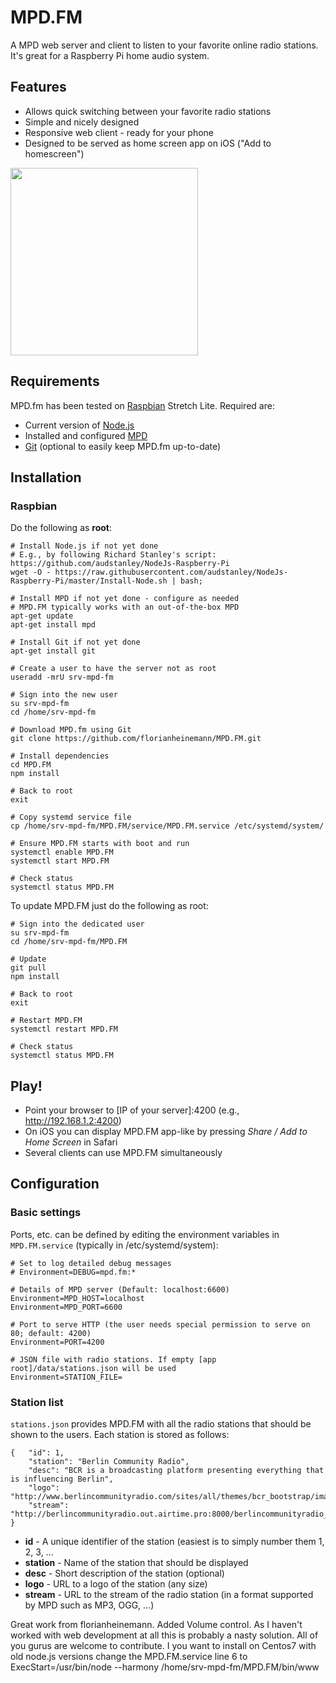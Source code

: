 # MPD.FM
A MPD web server and client to listen to your favorite online radio stations. It's great for a Raspberry Pi home audio system.

## Features
- Allows quick switching between your favorite radio stations
- Simple and nicely designed
- Responsive web client - ready for your phone
- Designed to be served as home screen app on iOS ("Add to homescreen")

<img src="https://raw.githubusercontent.com/florianheinemann/florianheinemann.github.io/master/MPD.FM.png" width=300>

## Requirements
MPD.fm has been tested on [Raspbian](https://www.raspberrypi.org/downloads/raspbian/) Stretch Lite. Required are:
- Current version of [Node.js](nodejs.org)
- Installed and configured [MPD](www.musicpd.org/)
- [Git](https://git-scm.com/) (optional to easily keep MPD.fm up-to-date)

## Installation
### Raspbian
Do the following as **root**:
```
# Install Node.js if not yet done
# E.g., by following Richard Stanley's script: https://github.com/audstanley/NodeJs-Raspberry-Pi
wget -O - https://raw.githubusercontent.com/audstanley/NodeJs-Raspberry-Pi/master/Install-Node.sh | bash;

# Install MPD if not yet done - configure as needed
# MPD.FM typically works with an out-of-the-box MPD
apt-get update
apt-get install mpd

# Install Git if not yet done
apt-get install git

# Create a user to have the server not as root
useradd -mrU srv-mpd-fm

# Sign into the new user
su srv-mpd-fm
cd /home/srv-mpd-fm

# Download MPD.fm using Git
git clone https://github.com/florianheinemann/MPD.FM.git

# Install dependencies
cd MPD.FM
npm install

# Back to root
exit

# Copy systemd service file
cp /home/srv-mpd-fm/MPD.FM/service/MPD.FM.service /etc/systemd/system/

# Ensure MPD.FM starts with boot and run
systemctl enable MPD.FM
systemctl start MPD.FM

# Check status
systemctl status MPD.FM
```

To update MPD.FM just do the following as root:
```
# Sign into the dedicated user
su srv-mpd-fm
cd /home/srv-mpd-fm/MPD.FM

# Update
git pull
npm install

# Back to root
exit

# Restart MPD.FM
systemctl restart MPD.FM

# Check status
systemctl status MPD.FM
```

## Play!
- Point your browser to \[IP of your server\]:4200 (e.g., http://192.168.1.2:4200)
- On iOS you can display MPD.FM app-like by pressing *Share / Add to Home Screen* in Safari
- Several clients can use MPD.FM simultaneously

## Configuration
### Basic settings
Ports, etc. can be defined by editing the environment variables in `MPD.FM.service` (typically in /etc/systemd/system):
```
# Set to log detailed debug messages
# Environment=DEBUG=mpd.fm:*

# Details of MPD server (Default: localhost:6600)
Environment=MPD_HOST=localhost
Environment=MPD_PORT=6600

# Port to serve HTTP (the user needs special permission to serve on 80; default: 4200)
Environment=PORT=4200

# JSON file with radio stations. If empty [app root]/data/stations.json will be used
Environment=STATION_FILE=
```

### Station list
`stations.json` provides MPD.FM with all the radio stations that should be shown to the users. Each station is stored as follows:
```
{   "id": 1, 
    "station": "Berlin Community Radio",
    "desc": "BCR is a broadcasting platform presenting everything that is influencing Berlin",
    "logo": "http://www.berlincommunityradio.com/sites/all/themes/bcr_bootstrap/images/logospot.png",
    "stream": "http://berlincommunityradio.out.airtime.pro:8000/berlincommunityradio_a"
} 
```

- **id** - A unique identifier of the station (easiest is to simply number them 1, 2, 3, ...
- **station** - Name of the station that should be displayed
- **desc** - Short description of the station (optional)
- **logo** - URL to a logo of the station (any size)
- **stream** - URL to the stream of the radio station (in a format supported by MPD such as MP3, OGG, ...)


Great work from florianheinemann. Added Volume control. As I haven't worked with web development at all this is probably a nasty solution. All of you gurus are welcome to contribute. I you want to install on Centos7 with old node.js versions change the MPD.FM.service line 6 to ExecStart=/usr/bin/node --harmony /home/srv-mpd-fm/MPD.FM/bin/www
